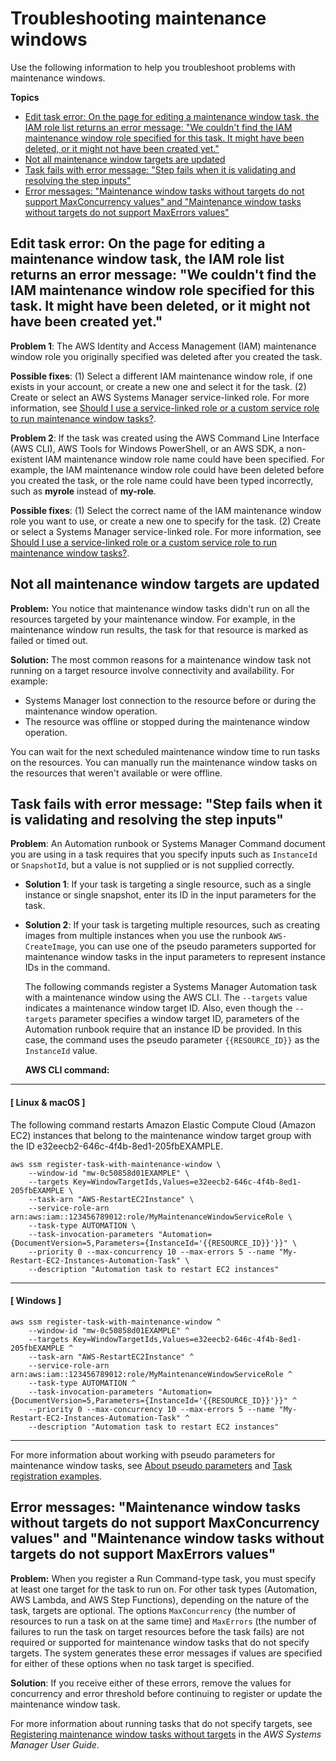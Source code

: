 # Troubleshooting maintenance windows<a name="troubleshooting-maintenance-windows"></a>

Use the following information to help you troubleshoot problems with maintenance windows\.

**Topics**
+ [Edit task error: On the page for editing a maintenance window task, the IAM role list returns an error message: "We couldn't find the IAM maintenance window role specified for this task\. It might have been deleted, or it might not have been created yet\."](#maintenance-window-role-troubleshooting)
+ [Not all maintenance window targets are updated](#targets-not-updated)
+ [Task fails with error message: "Step fails when it is validating and resolving the step inputs"](#step-fails)
+ [Error messages: "Maintenance window tasks without targets do not support MaxConcurrency values" and "Maintenance window tasks without targets do not support MaxErrors values"](#maxconcurrency-maxerrors-not-supported)

## Edit task error: On the page for editing a maintenance window task, the IAM role list returns an error message: "We couldn't find the IAM maintenance window role specified for this task\. It might have been deleted, or it might not have been created yet\."<a name="maintenance-window-role-troubleshooting"></a>

**Problem 1**: The AWS Identity and Access Management \(IAM\) maintenance window role you originally specified was deleted after you created the task\.

**Possible fixes**: \(1\) Select a different IAM maintenance window role, if one exists in your account, or create a new one and select it for the task\. \(2\) Create or select an AWS Systems Manager service\-linked role\. For more information, see [Should I use a service\-linked role or a custom service role to run maintenance window tasks?](sysman-maintenance-permissions.md#maintenance-window-tasks-service-role)\.

**Problem 2**: If the task was created using the AWS Command Line Interface \(AWS CLI\), AWS Tools for Windows PowerShell, or an AWS SDK, a non\-existent IAM maintenance window role name could have been specified\. For example, the IAM maintenance window role could have been deleted before you created the task, or the role name could have been typed incorrectly, such as **myrole** instead of **my\-role**\.

**Possible fixes**: \(1\) Select the correct name of the IAM maintenance window role you want to use, or create a new one to specify for the task\. \(2\) Create or select a Systems Manager service\-linked role\. For more information, see [Should I use a service\-linked role or a custom service role to run maintenance window tasks?](sysman-maintenance-permissions.md#maintenance-window-tasks-service-role)\.

## Not all maintenance window targets are updated<a name="targets-not-updated"></a>

**Problem:** You notice that maintenance window tasks didn't run on all the resources targeted by your maintenance window\. For example, in the maintenance window run results, the task for that resource is marked as failed or timed out\.

**Solution:** The most common reasons for a maintenance window task not running on a target resource involve connectivity and availability\. For example:
+ Systems Manager lost connection to the resource before or during the maintenance window operation\.
+ The resource was offline or stopped during the maintenance window operation\.

You can wait for the next scheduled maintenance window time to run tasks on the resources\. You can manually run the maintenance window tasks on the resources that weren't available or were offline\.

## Task fails with error message: "Step fails when it is validating and resolving the step inputs"<a name="step-fails"></a>

**Problem**: An Automation runbook or Systems Manager Command document you are using in a task requires that you specify inputs such as `InstanceId` or `SnapshotId`, but a value is not supplied or is not supplied correctly\.
+ **Solution 1**: If your task is targeting a single resource, such as a single instance or single snapshot, enter its ID in the input parameters for the task\.
+ **Solution 2**: If your task is targeting multiple resources, such as creating images from multiple instances when you use the runbook `AWS-CreateImage`, you can use one of the pseudo parameters supported for maintenance window tasks in the input parameters to represent instance IDs in the command\. 

  The following commands register a Systems Manager Automation task with a maintenance window using the AWS CLI\. The `--targets` value indicates a maintenance window target ID\. Also, even though the `--targets` parameter specifies a window target ID, parameters of the Automation runbook require that an instance ID be provided\. In this case, the command uses the pseudo parameter `{{RESOURCE_ID}}` as the `InstanceId` value\.

  **AWS CLI command:**

------
#### [ Linux & macOS ]

  The following command restarts Amazon Elastic Compute Cloud \(Amazon EC2\) instances that belong to the maintenance window target group with the ID e32eecb2\-646c\-4f4b\-8ed1\-205fbEXAMPLE\.

  ```
  aws ssm register-task-with-maintenance-window \
      --window-id "mw-0c50858d01EXAMPLE" \
      --targets Key=WindowTargetIds,Values=e32eecb2-646c-4f4b-8ed1-205fbEXAMPLE \
      --task-arn "AWS-RestartEC2Instance" \
      --service-role-arn arn:aws:iam::123456789012:role/MyMaintenanceWindowServiceRole \
      --task-type AUTOMATION \
      --task-invocation-parameters "Automation={DocumentVersion=5,Parameters={InstanceId='{{RESOURCE_ID}}'}}" \
      --priority 0 --max-concurrency 10 --max-errors 5 --name "My-Restart-EC2-Instances-Automation-Task" \
      --description "Automation task to restart EC2 instances"
  ```

------
#### [ Windows ]

  ```
  aws ssm register-task-with-maintenance-window ^
      --window-id "mw-0c50858d01EXAMPLE" ^
      --targets Key=WindowTargetIds,Values=e32eecb2-646c-4f4b-8ed1-205fbEXAMPLE ^
      --task-arn "AWS-RestartEC2Instance" ^
      --service-role-arn arn:aws:iam::123456789012:role/MyMaintenanceWindowServiceRole ^
      --task-type AUTOMATION ^
      --task-invocation-parameters "Automation={DocumentVersion=5,Parameters={InstanceId='{{RESOURCE_ID}}'}}" ^
      --priority 0 --max-concurrency 10 --max-errors 5 --name "My-Restart-EC2-Instances-Automation-Task" ^
      --description "Automation task to restart EC2 instances"
  ```

------

  For more information about working with pseudo parameters for maintenance window tasks, see [About pseudo parameters](mw-cli-register-tasks-parameters.md) and [Task registration examples](mw-cli-register-tasks-examples.md#task-examples)\.

## Error messages: "Maintenance window tasks without targets do not support MaxConcurrency values" and "Maintenance window tasks without targets do not support MaxErrors values"<a name="maxconcurrency-maxerrors-not-supported"></a>

**Problem:** When you register a Run Command\-type task, you must specify at least one target for the task to run on\. For other task types \(Automation, AWS Lambda, and AWS Step Functions\), depending on the nature of the task, targets are optional\. The options `MaxConcurrency` \(the number of resources to run a task on at the same time\) and `MaxErrors` \(the number of failures to run the task on target resources before the task fails\) are not required or supported for maintenance window tasks that do not specify targets\. The system generates these error messages if values are specified for either of these options when no task target is specified\.

**Solution**: If you receive either of these errors, remove the values for concurrency and error threshold before continuing to register or update the maintenance window task\.

For more information about running tasks that do not specify targets, see [Registering maintenance window tasks without targets](maintenance-windows-targetless-tasks.md) in the *AWS Systems Manager User Guide*\.